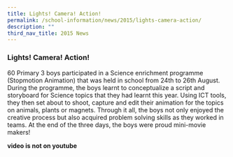 ```yaml
---
title: Lights! Camera! Action!
permalink: /school-information/news/2015/lights-camera-action/
description: ""
third_nav_title: 2015 News
---
```

### **Lights! Camera! Action!**
60 Primary 3 boys participated in a Science enrichment programme (Stopmotion Animation) that was held in school from 24th to 26th August. During the programme, the boys learnt to conceptualize a script and storyboard for Science topics that they had learnt this year. Using ICT tools, they then set about to shoot, capture and edit their animation for the topics on animals, plants or magnets. Through it all, the boys not only enjoyed the creative process but also acquired problem solving skills as they worked in teams. At the end of the three days, the boys were proud mini-movie makers!

**video is not on youtube**